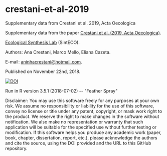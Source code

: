 # crestani-et-al-2019

Supplementary data from Crestani et al. 2019, Acta Oecologica

Supplementary data from the paper [Crestani et al. (2019, Acta Oecologica)](https://doi.org/10.1016/j.actao.2018.11.003).

[Ecological Synthesis Lab](https://marcomellolab.wordpress.com) (SintECO).

Authors: Ana Crestani, Marco Mello, Eliana Cazeta.

E-mail: aninhacrestani@hotmail.com.

Published on November 22nd, 2018.

<a href="https://doi.org/10.5281/zenodo.1487593"><img src="https://zenodo.org/badge/DOI/10.5281/zenodo.1487593.svg" alt="DOI"></a>

Run in R version 3.5.1 (2018-07-02) -- "Feather Spray"

Disclaimer: You may use this software freely for any purposes at your own risk. We assume no responsibility or liability for the use of this software, convey no license or title under any patent, copyright, or mask work right to the product. We reserve the right to make changes in the software without notification. We also make no representation or warranty that such application will be suitable for the specified use without further testing or modification. If this software helps you produce any academic work (paper, book, chapter, dissertation, report, etc.), please acknowledge the authors and cite the source, using the DOI provided and the URL to this GitHub repository.
